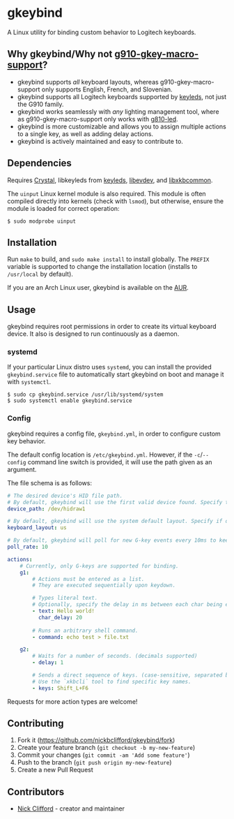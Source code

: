 # gkeybind

A Linux utility for binding custom behavior to Logitech keyboards.

## Why gkeybind/Why not [g910-gkey-macro-support](https://github.com/JSubelj/g910-gkey-macro-support)?

- gkeybind supports *all* keyboard layouts, whereas g910-gkey-macro-support only supports English, French, and Slovenian.
- gkeybind supports all Logitech keyboards supported by [keyleds](https://github.com/keyleds/keyleds), not just the G910 family.
- gkeybind works seamlessly with *any* lighting management tool, where as g910-gkey-macro-support only works with [g810-led](https://github.com/MatMoul/g810-led).
- gkeybind is more customizable and allows you to assign multiple actions to a single key, as well as adding delay actions.
- gkeybind is actively maintained and easy to contribute to.

## Dependencies

Requires [Crystal](https://crystal-lang.org/), libkeyleds from [keyleds](https://github.com/keyleds/keyleds), [libevdev](https://www.freedesktop.org/wiki/Software/libevdev/), and [libxkbcommon](https://xkbcommon.org/).

The `uinput` Linux kernel module is also required. This module is often compiled directly into kernels (check with `lsmod`),
but otherwise, ensure the module is loaded for correct operation:
```
$ sudo modprobe uinput
```

## Installation

Run `make` to build, and `sudo make install` to install globally.
The `PREFIX` variable is supported to change the installation location (installs to `/usr/local` by default).

If you are an Arch Linux user, gkeybind is available on the [AUR](https://aur.archlinux.org/packages/gkeybind/).

## Usage

gkeybind requires root permissions in order to create its virtual keyboard device. It also is designed to run continuously
as a daemon.

### systemd

If your particular Linux distro uses `systemd`, you can install the provided `gkeybind.service` file to automatically start
gkeybind on boot and manage it with `systemctl`.

```
$ sudo cp gkeybind.service /usr/lib/systemd/system
$ sudo systemctl enable gkeybind.service
```

### Config

gkeybind requires a config file, `gkeybind.yml`, in order to configure custom key behavior.

The default config location is `/etc/gkeybind.yml`. However, if the `-c`/`--config` command line switch is provided,
it will use the path given as an argument.

The file schema is as follows:
```yaml
# The desired device's HID file path.
# By default, gkeybind will use the first valid device found. Specify this field if disambiguation is necessary.
device_path: /dev/hidraw1

# By default, gkeybind will use the system default layout. Specify if detection does not work.
keyboard_layout: us

# By default, gkeybind will poll for new G-key events every 10ms to keep idle CPU usage low. Adjust to your preference.
poll_rate: 10

actions:
    # Currently, only G-keys are supported for binding.
    g1: 
        # Actions must be entered as a list.
        # They are executed sequentially upon keydown.

        # Types literal text.
        # Optionally, specify the delay in ms between each char being entered in case your applications get overwhelmed.
        - text: Hello world!  
          char_delay: 20
          
        # Runs an arbitrary shell command.
        - command: echo test > file.txt

    g2:
        # Waits for a number of seconds. (decimals supported)
        - delay: 1

        # Sends a direct sequence of keys. (case-sensitive, separated by +)
        # Use the `xkbcli` tool to find specific key names.
        - keys: Shift_L+F6
```

Requests for more action types are welcome!

## Contributing

1. Fork it (<https://github.com/nickbclifford/gkeybind/fork>)
2. Create your feature branch (`git checkout -b my-new-feature`)
3. Commit your changes (`git commit -am 'Add some feature'`)
4. Push to the branch (`git push origin my-new-feature`)
5. Create a new Pull Request

## Contributors

- [Nick Clifford](https://github.com/nickbclifford) - creator and maintainer
